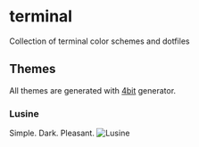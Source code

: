 terminal
========

Collection of terminal color schemes and dotfiles

## Themes
All themes are generated with [4bit](http://ciembor.github.com/4bit) generator.

### Lusine
Simple. Dark. Pleasant.
![Lusine](http://oi45.tinypic.com/24qv5v7.jpg)
